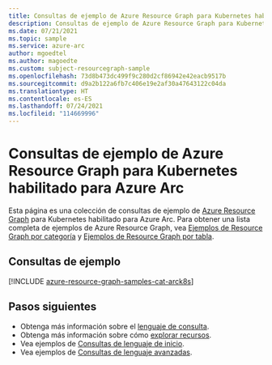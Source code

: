 ```yaml
---
title: Consultas de ejemplo de Azure Resource Graph para Kubernetes habilitado para Azure Arc
description: Consultas de ejemplo de Azure Resource Graph para Kubernetes habilitado para Azure Arc en las que se muestra el uso de tipos de recursos y tablas para acceder a recursos y propiedades relacionados con Kubernetes habilitado para Azure Arc.
ms.date: 07/21/2021
ms.topic: sample
ms.service: azure-arc
author: mgoedtel
ms.author: magoedte
ms.custom: subject-resourcegraph-sample
ms.openlocfilehash: 73d8b473dc499f9c280d2cf86942e42eacb9517b
ms.sourcegitcommit: d9a2b122a6fb7c406e19e2af30a47643122c04da
ms.translationtype: HT
ms.contentlocale: es-ES
ms.lasthandoff: 07/24/2021
ms.locfileid: "114669996"
---
```

# <a name="azure-resource-graph-sample-queries-for-azure-arc-enabled-kubernetes"></a>Consultas de ejemplo de Azure Resource Graph para Kubernetes habilitado para Azure Arc

Esta página es una colección de consultas de ejemplo de [Azure Resource Graph](../../governance/resource-graph/overview.md) para Kubernetes habilitado para Azure Arc. Para obtener una lista completa de ejemplos de Azure Resource Graph, vea [Ejemplos de Resource Graph por categoría](../../governance/resource-graph/samples/samples-by-category.md) y [Ejemplos de Resource Graph por tabla](../../governance/resource-graph/samples/samples-by-table.md).

## <a name="sample-queries"></a>Consultas de ejemplo

[!INCLUDE [azure-resource-graph-samples-cat-arck8s](../../../includes/resource-graph/samples/bycat/azure-arc-enabled-kubernetes.md)]

## <a name="next-steps"></a>Pasos siguientes

- Obtenga más información sobre el [lenguaje de consulta](../../governance/resource-graph/concepts/query-language.md).
- Obtenga más información sobre cómo [explorar recursos](../../governance/resource-graph/concepts/explore-resources.md).
- Vea ejemplos de [Consultas de lenguaje de inicio](../../governance/resource-graph/samples/starter.md).
- Vea ejemplos de [Consultas de lenguaje avanzadas](../../governance/resource-graph/samples/advanced.md).
